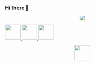 ### Hi there 👋

<!--
**17Aryan/17Aryan** is a ✨ _special_ ✨ repository because its `README.md` (this file) appears on your GitHub profile.

Here are some ideas to get you started:

- 🔭 I’m currently working on ...
- 🌱 I’m currently learning ...
- 👯 I’m looking to collaborate on ...
- 🤔 I’m looking for help with ...
- 💬 Ask me about ...
- 📫 How to reach me: ...
- 😄 Pronouns: ...
- ⚡ Fun fact: ...
-->
<p align="center">
  <img src="https://media.giphy.com/media/9Oh1PIxWEPHPi/giphy.gif?cid=790b7611zrzcua420m2yhn39j669gnyqmi1snofjefru1u9u&ep=v1_gifs_search&rid=giphy.gif&ct=g?text=Hello Developers!🕹️&animation=fadeIn&type=waving&color=gradient&height=100"/>
</p>


<a href="https://www.instagram.com/gareeb_singh_ambani_17/">
  <img height="50" src="https://user-images.githubusercontent.com/46517096/166974368-9798f39f-1f46-499c-b14e-81f0a3f83a06.png"/>
</a>
<a href="https://www.linkedin.com/in/aryan-tiwari-9a5396204/">
  <img height="50" src="https://github.com/17Aryan/17Aryan/assets/80637463/4e9e24da-bd7b-4af5-b8a8-171bbdfa1816"/>
</a>
<a href="https://17aryan.github.io">
  <img height="50" src="https://github.com/17Aryan/17Aryan/assets/80637463/80ab1a63-095e-4905-955c-e3557cb17c44"/>
</a>
<p align="center">
  <img height="50" src="https://media.giphy.com/media/9Oh1PIxWEPHPi/giphy.gif?cid=790b7611zrzcua420m2yhn39j669gnyqmi1snofjefru1u9u&ep=v1_gifs_search&rid=giphy.gif&ct=g"/>
</p>

